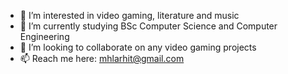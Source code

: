- 👀 I’m interested in video gaming, literature and music
- 🌱 I’m currently studying BSc Computer Science and Computer Engineering
- 💞️ I’m looking to collaborate on any video gaming projects
- 📫 Reach me here: mhlarhit@gmail.com

<!---
TiyaniMhl/TiyaniMhl is a ✨ special ✨ repository because its `README.md` (this file) appears on your GitHub profile.
You can click the Preview link to take a look at your changes.
--->
